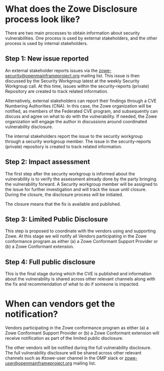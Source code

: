 # What does the Zowe Disclosure process look like?

There are two main processes to obtain information about security vulnerabilities. One process is used by
external stakeholders, and the other process is used by internal stakeholders. 

## Step 1: New issue reported

An external stakeholder reports issues via the zowe-security@openmainframeproject.org mailing list. 
This issue is then discussed by the Security Workgroup latest at the weekly Security Workgroup call. At this time, issues within
the security-reports (private) Repository are created to track related information. 

Alternatively, external stakeholders can report their findings through a CVE Numbering Authorities (CNA).
In this case, the Zowe organization will be notified, as members of the Federated CVE program, and subsequently can discuss
and agree on what to do with the vulnerability. If needed, the Zowe organization will engage the author in discussions around
coordinated vulnerability disclosure. 

The internal stakeholders report the issue to the security workgroup through a security 
workgroup member. The issue in the security-reports (private) repository is created to track related 
information. 

## Step 2: Impact assessment

The first step after the security workgroup is informed about the vulnerability is to verify the assessment
already done by the party bringing the vulnerability forward. A Security workgroup member will
be assigned to the issue for further investigation and will track the issue until closure. 
During the closure, the disclosure process will be initiated.

The closure means that the fix is available and published. 

## Step 3: Limited Public Disclosure

This step is proposed to coordinate with the vendors using and supporting Zowe. At this stage we
will notify all Vendors participating in the Zowe conformance program as either (a) a Zowe Conformant Support Provider or (b) a Zowe Conformant extension.

## Step 4: Full public disclosure

This is the final stage during which the CVE is published and information about the 
vulnerability is shared across other relevant channels along with the fix and recommendation of 
what to do if someone is impacted. 

# When can vendors get the notification?

Vendors participating in the Zowe conformance program as either (a) a Zowe Conformant Support Provider or (b) a Zowe Conformant extension will receive notification as part of the limited public disclosure. 

The other vendors will be notified during the full vulnerability disclosure. The full vulnerability disclosure will be shared across other relevant channels such as #zowe-user channel in the OMP slack or zowe-user@openmainframeproject.org mailing list.
